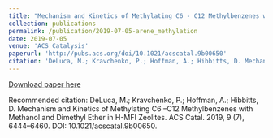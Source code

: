 ```yaml
---
title: "Mechanism and Kinetics of Methylating C6 - C12 Methylbenzenes with Methanol and Dimethyl Ether in H-MFI Zeolites"
collection: publications
permalink: /publication/2019-07-05-arene_methylation
date: 2019-07-05
venue: 'ACS Catalysis'
paperurl: 'http://pubs.acs.org/doi/10.1021/acscatal.9b00650'
citation: 'DeLuca, M.; Kravchenko, P.; Hoffman, A.; Hibbitts, D. Mechanism and Kinetics of Methylating C6 –C12 Methylbenzenes with Methanol and Dimethyl Ether in H-MFI Zeolites. ACS Catal. 2019, 9 (7), 6444–6460. DOI: 10.1021/acscatal.9b00650.'
---
```

[Download paper here](http://pubs.acs.org/doi/10.1021/acscatal.9b00650)

Recommended citation: DeLuca, M.; Kravchenko, P.; Hoffman, A.; Hibbitts, D. Mechanism and Kinetics of Methylating C6 –C12 Methylbenzenes with Methanol and Dimethyl Ether in H-MFI Zeolites. ACS Catal. 2019, 9 (7), 6444–6460. DOI: 10.1021/acscatal.9b00650.